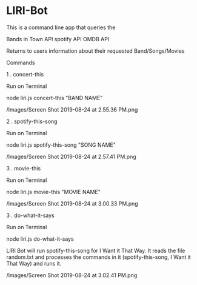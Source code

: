 # LIRI-Bot

This is a command line app that queries the 

Bands in Town API
spotify API
OMDB API

Returns to users information about their requested  Band/Songs/Movies

Commands

1 . concert-this

Run on Terminal 

node liri.js concert-this "BAND NAME"

/Images/Screen Shot 2019-08-24 at 2.55.36 PM.png

2 . spotify-this-song

Run on Terminal 

node liri.js spotify-this-song "SONG NAME"

/Images/Screen Shot 2019-08-24 at 2.57.41 PM.png

3 . movie-this

Run on Terminal 

node liri.js movie-this "MOVIE NAME"

/Images/Screen Shot 2019-08-24 at 3.00.33 PM.png

3 . do-what-it-says

Run on Terminal 

node liri.js do-what-it-says


LIRI Bot will run spotify-this-song for I Want it That Way. It reads the file random.txt and processes the commands in it (spotify-this-song, I Want it That Way) and runs it.

/Images/Screen Shot 2019-08-24 at 3.02.41 PM.png
